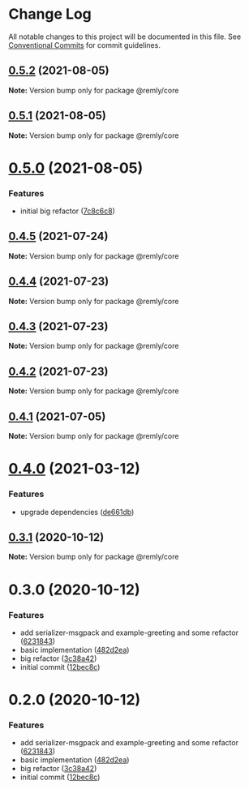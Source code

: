 # Change Log

All notable changes to this project will be documented in this file.
See [Conventional Commits](https://conventionalcommits.org) for commit guidelines.

## [0.5.2](https://github.com/mindary/remly/compare/@remly/core@0.5.1...@remly/core@0.5.2) (2021-08-05)

**Note:** Version bump only for package @remly/core





## [0.5.1](https://github.com/mindary/remly/compare/@remly/core@0.5.0...@remly/core@0.5.1) (2021-08-05)

**Note:** Version bump only for package @remly/core





# [0.5.0](https://github.com/mindary/remly/compare/@remly/core@0.4.5...@remly/core@0.5.0) (2021-08-05)


### Features

* initial big refactor ([7c8c6c8](https://github.com/mindary/remly/commit/7c8c6c813f12b4d686b4f59feab4c4abc01e30e6))





## [0.4.5](https://github.com/mindary/remly/compare/@remly/core@0.4.4...@remly/core@0.4.5) (2021-07-24)

**Note:** Version bump only for package @remly/core





## [0.4.4](https://github.com/mindary/remly/compare/@remly/core@0.4.3...@remly/core@0.4.4) (2021-07-23)

**Note:** Version bump only for package @remly/core





## [0.4.3](https://github.com/mindary/remly/compare/@remly/core@0.4.2...@remly/core@0.4.3) (2021-07-23)

**Note:** Version bump only for package @remly/core





## [0.4.2](https://github.com/mindary/remly/compare/@remly/core@0.4.1...@remly/core@0.4.2) (2021-07-23)

**Note:** Version bump only for package @remly/core





## [0.4.1](https://github.com/mindary/remly/compare/@remly/core@0.4.0...@remly/core@0.4.1) (2021-07-05)

**Note:** Version bump only for package @remly/core





# [0.4.0](https://github.com/mindary/remly/compare/@remly/core@0.3.1...@remly/core@0.4.0) (2021-03-12)


### Features

* upgrade dependencies ([de661db](https://github.com/mindary/remly/commit/de661dba31d91f1de566974e2b9c1f246b4ff682))





## [0.3.1](https://github.com/taoyuan/remly/compare/@remly/core@0.3.0...@remly/core@0.3.1) (2020-10-12)

**Note:** Version bump only for package @remly/core





# 0.3.0 (2020-10-12)


### Features

* add serializer-msgpack and example-greeting and some refactor ([6231843](https://github.com/taoyuan/remly/commit/6231843191b7b302cf59b3c3f5fe2047aeb903b9))
* basic implementation ([482d2ea](https://github.com/taoyuan/remly/commit/482d2ea89b1c54756f70f6cbcac3fd6a8d79993e))
* big refactor ([3c38a42](https://github.com/taoyuan/remly/commit/3c38a422313734d5cf762405995d33a6d363640c))
* initial commit ([12bec8c](https://github.com/taoyuan/remly/commit/12bec8cd11f71a7f197c7d212a2f4ccd737fd648))





# 0.2.0 (2020-10-12)


### Features

* add serializer-msgpack and example-greeting and some refactor ([6231843](https://github.com/taoyuan/remly/commit/6231843191b7b302cf59b3c3f5fe2047aeb903b9))
* basic implementation ([482d2ea](https://github.com/taoyuan/remly/commit/482d2ea89b1c54756f70f6cbcac3fd6a8d79993e))
* big refactor ([3c38a42](https://github.com/taoyuan/remly/commit/3c38a422313734d5cf762405995d33a6d363640c))
* initial commit ([12bec8c](https://github.com/taoyuan/remly/commit/12bec8cd11f71a7f197c7d212a2f4ccd737fd648))

